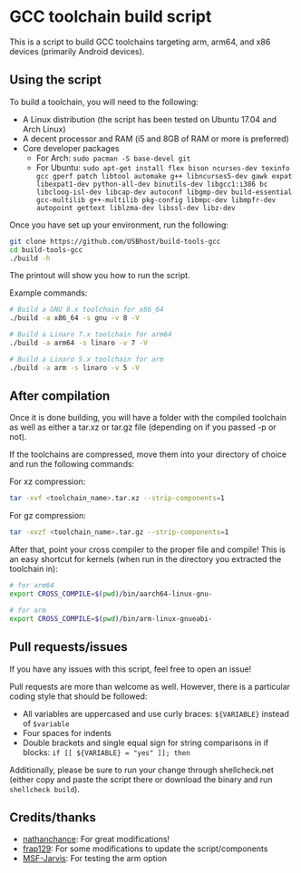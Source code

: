 # GCC toolchain build script

This is a script to build GCC toolchains targeting arm, arm64, and x86 devices
(primarily Android devices).


## Using the script

To build a toolchain, you will need to the
following:

+ A Linux distribution (the script has been tested on Ubuntu 17.04 and Arch Linux)
+ A decent processor and RAM (i5 and 8GB of RAM or more is preferred)
+ Core developer packages
    + For Arch: ```sudo pacman -S base-devel git```
    + For Ubuntu: ```sudo apt-get install flex bison ncurses-dev texinfo gcc gperf patch libtool automake g++ libncurses5-dev gawk expat libexpat1-dev python-all-dev binutils-dev libgcc1:i386 bc libcloog-isl-dev libcap-dev autoconf libgmp-dev build-essential gcc-multilib g++-multilib pkg-config libmpc-dev libmpfr-dev autopoint gettext liblzma-dev libssl-dev libz-dev```

Once you have set up your environment, run the following:

```bash
git clone https://github.com/USBhost/build-tools-gcc
cd build-tools-gcc
./build -h
```

The printout will show you how to run the script.

Example commands:

```bash
# Build a GNU 8.x toolchain for x86_64
./build -a x86_64 -s gnu -v 8 -V

# Build a Linaro 7.x toolchain for arm64
./build -a arm64 -s linaro -v 7 -V

# Build a Linaro 5.x toolchain for arm
./build -a arm -s linaro -v 5 -V
```

## After compilation

Once it is done building, you will have a folder with the compiled toolchain as well as either a tar.xz or tar.gz file (depending on if you passed -p or not).

If the toolchains are compressed, move them into your directory of choice and run the following commands:

For xz compression:

```bash
tar -xvf <toolchain_name>.tar.xz --strip-components=1
```

For gz compression:

```bash
tar -xvzf <toolchain_name>.tar.gz --strip-components=1
```

After that, point your cross compiler to the proper file and compile! This is
an easy shortcut for kernels (when run in the directory you extracted the
toolchain in):

```bash
# for arm64
export CROSS_COMPILE=$(pwd)/bin/aarch64-linux-gnu-

# for arm
export CROSS_COMPILE=$(pwd)/bin/arm-linux-gnueabi-
```


## Pull requests/issues

If you have any issues with this script, feel free to open an issue!

Pull requests are more than welcome as well. However, there is a particular coding style that should be followed:

+ All variables are uppercased and use curly braces: ```${VARIABLE}``` instead of ```$variable```
+ Four spaces for indents
+ Double brackets and single equal sign for string comparisons in if blocks: ```if [[ ${VARIABLE} = "yes" ]]; then```

Additionally, please be sure to run your change through shellcheck.net (either copy and paste the script there or download the binary and run `shellcheck build`).


## Credits/thanks

+ [nathanchance](https://github.com/nathanchance): For great modifications!
+ [frap129](https://github.com/frap129): For some modifications to update the script/components
+ [MSF-Jarvis](https://github.com/MSF-Jarvis): For testing the arm option
